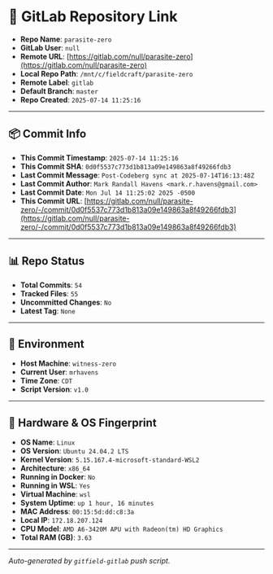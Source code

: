 # 🔗 GitLab Repository Link

- **Repo Name**: `parasite-zero`
- **GitLab User**: `null`
- **Remote URL**: [https://gitlab.com/null/parasite-zero](https://gitlab.com/null/parasite-zero)
- **Local Repo Path**: `/mnt/c/fieldcraft/parasite-zero`
- **Remote Label**: `gitlab`
- **Default Branch**: `master`
- **Repo Created**: `2025-07-14 11:25:16`

---

## 📦 Commit Info

- **This Commit Timestamp**: `2025-07-14 11:25:16`
- **This Commit SHA**: `0d0f5537c773d1b813a09e149863a8f49266fdb3`
- **Last Commit Message**: `Post-Codeberg sync at 2025-07-14T16:13:48Z`
- **Last Commit Author**: `Mark Randall Havens <mark.r.havens@gmail.com>`
- **Last Commit Date**: `Mon Jul 14 11:25:02 2025 -0500`
- **This Commit URL**: [https://gitlab.com/null/parasite-zero/-/commit/0d0f5537c773d1b813a09e149863a8f49266fdb3](https://gitlab.com/null/parasite-zero/-/commit/0d0f5537c773d1b813a09e149863a8f49266fdb3)

---

## 📊 Repo Status

- **Total Commits**: `54`
- **Tracked Files**: `55`
- **Uncommitted Changes**: `No`
- **Latest Tag**: `None`

---

## 🧽 Environment

- **Host Machine**: `witness-zero`
- **Current User**: `mrhavens`
- **Time Zone**: `CDT`
- **Script Version**: `v1.0`

---

## 🧬 Hardware & OS Fingerprint

- **OS Name**: `Linux`
- **OS Version**: `Ubuntu 24.04.2 LTS`
- **Kernel Version**: `5.15.167.4-microsoft-standard-WSL2`
- **Architecture**: `x86_64`
- **Running in Docker**: `No`
- **Running in WSL**: `Yes`
- **Virtual Machine**: `wsl`
- **System Uptime**: `up 1 hour, 16 minutes`
- **MAC Address**: `00:15:5d:dd:c8:3a`
- **Local IP**: `172.18.207.124`
- **CPU Model**: `AMD A6-3420M APU with Radeon(tm) HD Graphics`
- **Total RAM (GB)**: `3.63`

---

_Auto-generated by `gitfield-gitlab` push script._
